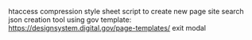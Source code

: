 htaccess compression
style sheet
script to create new page
site search json creation tool
using gov template: https://designsystem.digital.gov/page-templates/
exit modal
